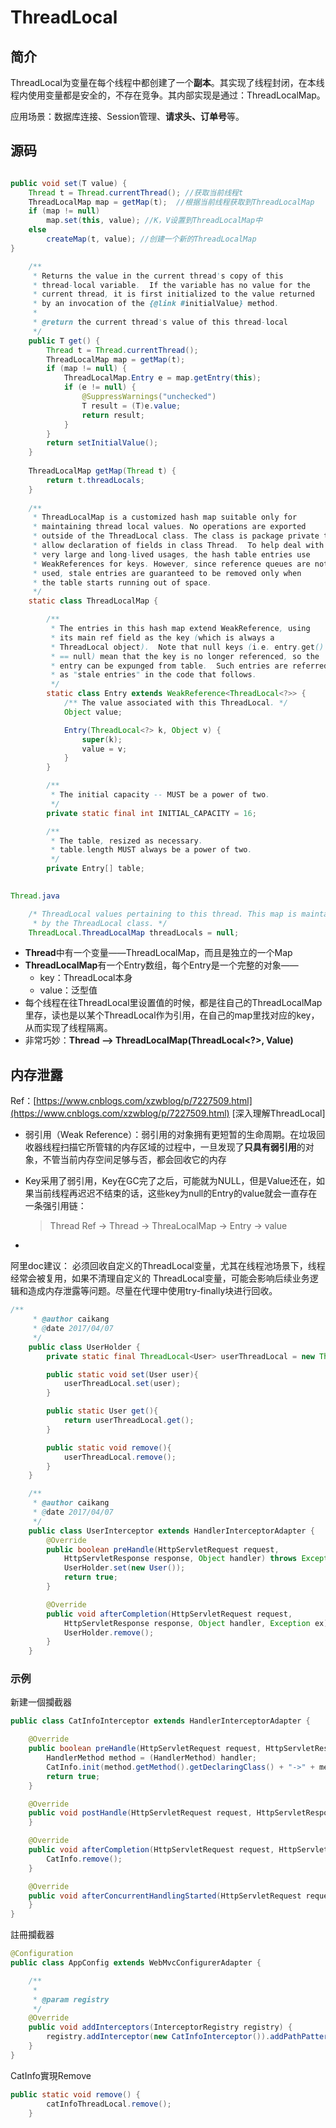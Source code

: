 # ThreadLocal

## 简介

ThreadLocal为变量在每个线程中都创建了一个**副本**。其实现了线程封闭，在本线程内使用变量都是安全的，不存在竞争。其内部实现是通过：ThreadLocalMap。

应用场景：数据库连接、Session管理、**请求头、订单号**等。

## 源码

```java

public void set(T value) {
    Thread t = Thread.currentThread(); //获取当前线程t
    ThreadLocalMap map = getMap(t);  //根据当前线程获取到ThreadLocalMap
    if (map != null)
        map.set(this, value); //K，V设置到ThreadLocalMap中
    else
        createMap(t, value); //创建一个新的ThreadLocalMap
}

    /**
     * Returns the value in the current thread's copy of this
     * thread-local variable.  If the variable has no value for the
     * current thread, it is first initialized to the value returned
     * by an invocation of the {@link #initialValue} method.
     *
     * @return the current thread's value of this thread-local
     */
    public T get() {
        Thread t = Thread.currentThread();
        ThreadLocalMap map = getMap(t);
        if (map != null) {
            ThreadLocalMap.Entry e = map.getEntry(this);
            if (e != null) {
                @SuppressWarnings("unchecked")
                T result = (T)e.value;
                return result;
            }
        }
        return setInitialValue();
    }
    
    ThreadLocalMap getMap(Thread t) {
        return t.threadLocals;
    }
    
    /**
     * ThreadLocalMap is a customized hash map suitable only for
     * maintaining thread local values. No operations are exported
     * outside of the ThreadLocal class. The class is package private to
     * allow declaration of fields in class Thread.  To help deal with
     * very large and long-lived usages, the hash table entries use
     * WeakReferences for keys. However, since reference queues are not
     * used, stale entries are guaranteed to be removed only when
     * the table starts running out of space.
     */
    static class ThreadLocalMap {

        /**
         * The entries in this hash map extend WeakReference, using
         * its main ref field as the key (which is always a
         * ThreadLocal object).  Note that null keys (i.e. entry.get()
         * == null) mean that the key is no longer referenced, so the
         * entry can be expunged from table.  Such entries are referred to
         * as "stale entries" in the code that follows.
         */
        static class Entry extends WeakReference<ThreadLocal<?>> {
            /** The value associated with this ThreadLocal. */
            Object value;

            Entry(ThreadLocal<?> k, Object v) {
                super(k);
                value = v;
            }
        }

        /**
         * The initial capacity -- MUST be a power of two.
         */
        private static final int INITIAL_CAPACITY = 16;

        /**
         * The table, resized as necessary.
         * table.length MUST always be a power of two.
         */
        private Entry[] table;

    
Thread.java

    /* ThreadLocal values pertaining to this thread. This map is maintained
     * by the ThreadLocal class. */
    ThreadLocal.ThreadLocalMap threadLocals = null;


```

* **Thread**中有一个变量——ThreadLocalMap，而且是独立的一个Map
* **ThreadLocalMap**有一个Entry数组，每个Entry是一个完整的对象——
  * key：ThreadLocal本身
  * value：泛型值
* 每个线程在往ThreadLocal里设置值的时候，都是往自己的ThreadLocalMap里存，读也是以某个ThreadLocal作为引用，在自己的map里找对应的key，从而实现了线程隔离。
* 非常巧妙：**Thread --&gt; ThreadLocalMap\(ThreadLocal&lt;?&gt;,  Value\)**

## 内存泄露

Ref：[https://www.cnblogs.com/xzwblog/p/7227509.html](https://www.cnblogs.com/xzwblog/p/7227509.html) \[深入理解ThreadLocal\]

* 弱引用（Weak Reference）：弱引用的对象拥有更短暂的生命周期。在垃圾回收器线程扫描它所管辖的内存区域的过程中，一旦发现了**只具有弱引用**的对象，不管当前内存空间足够与否，都会回收它的内存
* Key采用了弱引用，Key在GC完了之后，可能就为NULL，但是Value还在，如果当前线程再迟迟不结束的话，这些key为null的Entry的value就会一直存在一条强引用链：

  > Thread Ref -&gt; Thread -&gt; ThreaLocalMap -&gt; Entry -&gt; value

* 


阿里doc建议： 必须回收自定义的ThreadLocal变量，尤其在线程池场景下，线程经常会被复用，如果不清理自定义的 ThreadLocal变量，可能会影响后续业务逻辑和造成内存泄露等问题。尽量在代理中使用try-finally块进行回收。

```java
/**
     * @author caikang
     * @date 2017/04/07
     */
    public class UserHolder {
        private static final ThreadLocal<User> userThreadLocal = new ThreadLocal<User>();

        public static void set(User user){
            userThreadLocal.set(user);
        }

        public static User get(){
            return userThreadLocal.get();
        }

        public static void remove(){
            userThreadLocal.remove();
        }
    }

    /**
     * @author caikang
     * @date 2017/04/07
     */
    public class UserInterceptor extends HandlerInterceptorAdapter {
        @Override
        public boolean preHandle(HttpServletRequest request,
            HttpServletResponse response, Object handler) throws Exception {
            UserHolder.set(new User());
            return true;
        }

        @Override
        public void afterCompletion(HttpServletRequest request,
            HttpServletResponse response, Object handler, Exception ex) throws Exception {
            UserHolder.remove();
        }
    }
```

### 示例

新建一個攔截器

```java
public class CatInfoInterceptor extends HandlerInterceptorAdapter {

    @Override
    public boolean preHandle(HttpServletRequest request, HttpServletResponse response, Object handler) throws Exception {
        HandlerMethod method = (HandlerMethod) handler;
        CatInfo.init(method.getMethod().getDeclaringClass() + "->" + method.getMethod().getName());
        return true;
    }

    @Override
    public void postHandle(HttpServletRequest request, HttpServletResponse response, Object handler, ModelAndView modelAndView) throws Exception {
    }

    @Override
    public void afterCompletion(HttpServletRequest request, HttpServletResponse response, Object handler, Exception ex) throws Exception {
        CatInfo.remove();
    }

    @Override
    public void afterConcurrentHandlingStarted(HttpServletRequest request, HttpServletResponse response, Object handler) throws Exception {
    }
}
```

註冊攔截器

```java
@Configuration
public class AppConfig extends WebMvcConfigurerAdapter {

    /**
     *
     * @param registry
     */
    @Override
    public void addInterceptors(InterceptorRegistry registry) {
        registry.addInterceptor(new CatInfoInterceptor()).addPathPatterns("/api/mpg/**");
    }
}
```

CatInfo實現Remove

```java
public static void remove() {
        catInfoThreadLocal.remove();
    }
```

